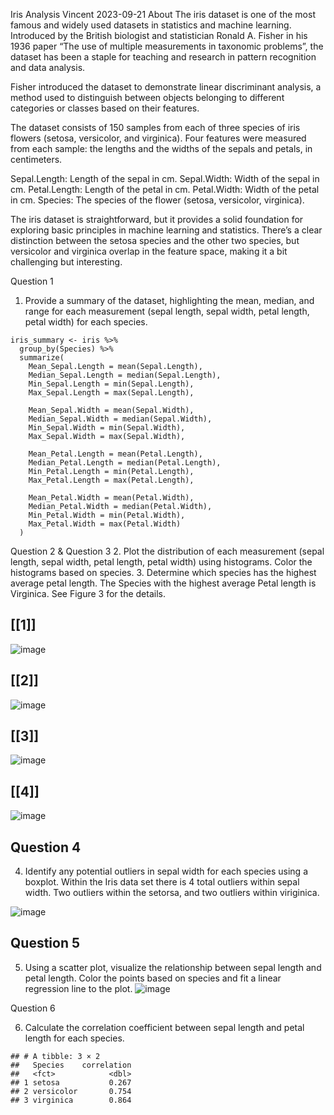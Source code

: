 Iris Analysis
Vincent
2023-09-21
About
The iris dataset is one of the most famous and widely used datasets in statistics and machine learning. Introduced by the British biologist and statistician Ronald A. Fisher in his 1936 paper “The use of multiple measurements in taxonomic problems”, the dataset has been a staple for teaching and research in pattern recognition and data analysis.

Fisher introduced the dataset to demonstrate linear discriminant analysis, a method used to distinguish between objects belonging to different categories or classes based on their features.

The dataset consists of 150 samples from each of three species of iris flowers (setosa, versicolor, and virginica). Four features were measured from each sample: the lengths and the widths of the sepals and petals, in centimeters.

Sepal.Length: Length of the sepal in cm. Sepal.Width: Width of the sepal in cm. Petal.Length: Length of the petal in cm. Petal.Width: Width of the petal in cm. Species: The species of the flower (setosa, versicolor, virginica).

The iris dataset is straightforward, but it provides a solid foundation for exploring basic principles in machine learning and statistics. There’s a clear distinction between the setosa species and the other two species, but versicolor and virginica overlap in the feature space, making it a bit challenging but interesting.

Question 1
1. Provide a summary of the dataset, highlighting the mean, median, and range for each measurement (sepal length, sepal width, petal length, petal width) for each species.
```
iris_summary <- iris %>%
  group_by(Species) %>%
  summarize(
    Mean_Sepal.Length = mean(Sepal.Length),
    Median_Sepal.Length = median(Sepal.Length),
    Min_Sepal.Length = min(Sepal.Length),
    Max_Sepal.Length = max(Sepal.Length),
    
    Mean_Sepal.Width = mean(Sepal.Width),
    Median_Sepal.Width = median(Sepal.Width),
    Min_Sepal.Width = min(Sepal.Width),
    Max_Sepal.Width = max(Sepal.Width),
    
    Mean_Petal.Length = mean(Petal.Length),
    Median_Petal.Length = median(Petal.Length),
    Min_Petal.Length = min(Petal.Length),
    Max_Petal.Length = max(Petal.Length),
    
    Mean_Petal.Width = mean(Petal.Width),
    Median_Petal.Width = median(Petal.Width),
    Min_Petal.Width = min(Petal.Width),
    Max_Petal.Width = max(Petal.Width)
  )

```
Question 2 & Question 3
2. Plot the distribution of each measurement (sepal length, sepal width, petal length, petal width) using histograms. Color the histograms based on species.
3. Determine which species has the highest average petal length.
The Species with the highest average Petal length is Virginica. See Figure 3 for the details.
## [[1]]
![image](https://github.com/Unfixable47/Lab1/assets/137025578/d9df2aca-dd45-4ef8-8500-774ff508e8ef)


## 
## [[2]]
![image](https://github.com/Unfixable47/Lab1/assets/137025578/1c943385-2d14-4c6a-a890-c6cf74ca083d)


## 
## [[3]]
![image](https://github.com/Unfixable47/Lab1/assets/137025578/667d5a4b-211c-44f1-847b-1100048a31e6)



## 
## [[4]]
![image](https://github.com/Unfixable47/Lab1/assets/137025578/c93a6784-c1c7-489d-8233-a155609b5bba)



 ## Question 4

4. Identify any potential outliers in sepal width for each species using a boxplot.
Within the Iris data set there is 4 total outliers within sepal width. Two outliers within the setorsa, and two outliers within viriginica.

![image](https://github.com/Unfixable47/Lab1/assets/137025578/5776ff4e-6606-4607-b289-8db8f7bb8e2b)


 ## Question 5

5. Using a scatter plot, visualize the relationship between sepal length and petal length. Color the points based on species and fit a linear regression line to the plot.
![image](https://github.com/Unfixable47/Lab1/assets/137025578/152a97d6-696d-4162-a00d-3833e5ff19bc)


Question 6

6. Calculate the correlation coefficient between sepal length and petal length for each species.

```
## # A tibble: 3 × 2
##   Species    correlation
##   <fct>            <dbl>
## 1 setosa           0.267
## 2 versicolor       0.754
## 3 virginica        0.864
```
